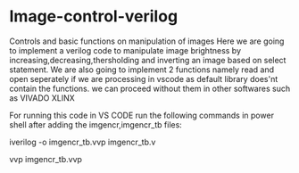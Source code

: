 # Image-control-verilog
Controls and basic functions on manipulation of images
Here we are going to implement a verilog code to manipulate image brightness by increasing,decreasing,thersholding and inverting an image based on select statement.
We are also going to implement 2 functions namely read and open seperately if we are processing in vscode as default library does'nt contain the functions.
we can proceed without them in other softwares such as VIVADO XLINX

For running this code in VS CODE run the following commands in power shell after adding the imgencr,imgencr_tb files:

iverilog -o imgencr_tb.vvp imgencr_tb.v

vvp imgencr_tb.vvp
